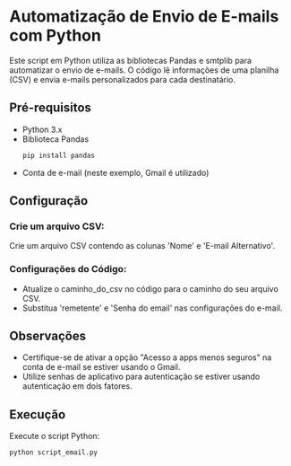 # Automatização de Envio de E-mails com Python

Este script em Python utiliza as bibliotecas Pandas e smtplib para automatizar o envio de e-mails. O código lê informações de uma planilha (CSV) e envia e-mails personalizados para cada destinatário.

## Pré-requisitos

- Python 3.x
- Biblioteca Pandas
  ```bash
  pip install pandas
- Conta de e-mail (neste exemplo, Gmail é utilizado)

## Configuração 
 ### Crie um arquivo CSV:
  Crie um arquivo CSV contendo as colunas 'Nome' e 'E-mail Alternativo'.
 ### Configurações do Código:
  - Atualize o caminho_do_csv no código para o caminho do seu arquivo CSV.
  - Substitua 'remetente' e 'Senha do email' nas configurações do e-mail.

## Observações 
- Certifique-se de ativar a opção "Acesso a apps menos seguros" na conta de e-mail se estiver usando o Gmail.
- Utilize senhas de aplicativo para autenticação se estiver usando autenticação em dois fatores.

## Execução 
 Execute o script Python:
 ```bash
 python script_email.py


